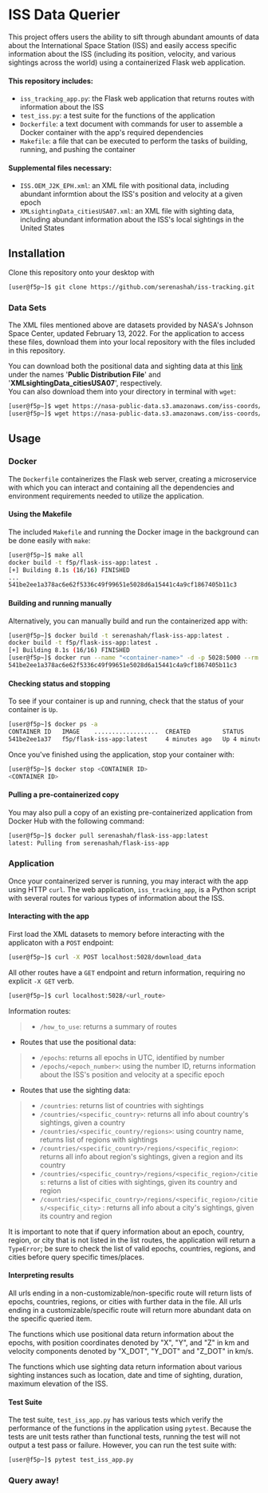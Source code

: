 # ISS Data Querier
This project offers users the ability to sift through abundant amounts of data  about the International Space Station (ISS) and easily access specific information about the ISS (including its position, velocity, and various sightings across the world) using a containerized Flask web application. 
#### This repository includes:
- ```iss_tracking_app.py```: the Flask web application that returns routes with information about the ISS
- ```test_iss.py```: a test suite for the functions of the application
- ```Dockerfile```: a text document with commands for user to assemble a Docker container with the app's required dependencies
- ```Makefile```: a file that can be executed to perform the tasks of building, running, and pushing the container
#### Supplemental files necessary:
- ```ISS.OEM_J2K_EPH.xml```: an XML file with positional data, including abundant informtion about the ISS's position and velocity at a given epoch
- ```XMLsightingData_citiesUSA07.xml```: an XML file with sighting data, including abundant information about the ISS's local sightings in the United States

## Installation
Clone this repository onto your desktop with 
```bash
[user@f5p~]$ git clone https://github.com/serenashah/iss-tracking.git
```
### Data Sets
The XML files mentioned above are datasets provided by NASA's Johnson Space Center, updated February 13, 2022. For the application to access these files, download them into your local repository with the files included in this repository.  

You can download both the positional data and sighting data at this [link](https://data.nasa.gov/Space-Science/ISS_COORDS_2022-02-13/r6u8-bhhq) under the names '**Public Distribution File**' and '**XMLsightingData_citiesUSA07**', respectively.   
You can also download them into your directory in terminal with ```wget```:
```bash
[user@f5p~]$ wget https://nasa-public-data.s3.amazonaws.com/iss-coords/2022-02-13/ISS_OEM/ISS.OEM_J2K_EPH.xml 
[user@f5p~]$ wget https://nasa-public-data.s3.amazonaws.com/iss-coords/2022-02-13/ISS_sightings/XMLsightingData_citiesUSA07.xml 
```
## Usage 
### Docker 
The ```Dockerfile``` containerizes the Flask web server, creating a microservice with which you can interact and containing all the dependencies and environment requirements needed to utilize the application. 
#### Using the Makefile
The included ```Makefile``` and running the Docker image in the background can be done easily with ```make```:
```bash
[user@f5p~]$ make all
docker build -t f5p/flask-iss-app:latest .
[+] Building 8.1s (16/16) FINISHED
...
541be2ee1a378ac6e62f5336c49f99651e5028d6a15441c4a9cf1867405b11c3
```
#### Building and running manually
Alternatively, you can manually build and run the containerized app with:
```bash
[user@f5p~]$ docker build -t serenashah/flask-iss-app:latest .
docker build -t f5p/flask-iss-app:latest .
[+] Building 8.1s (16/16) FINISHED
[user@f5p~]$ docker run --name "<container-name>" -d -p 5028:5000 --rm -v serenashah/flask-iss-app:latest
541be2ee1a378ac6e62f5336c49f99651e5028d6a15441c4a9cf1867405b11c3
```
#### Checking status and stopping
To see if your container is up and running, check that the status of your container is ```Up```.
```bash
[user@f5p~]$ docker ps -a
CONTAINER ID   IMAGE    ..................  CREATED         STATUS     
541be2ee1a37   f5p/flask-iss-app:latest     4 minutes ago   Up 4 minutes       
```
Once you've finished using the application, stop your container with:
```bash
[user@f5p~]$ docker stop <CONTAINER ID>
<CONTAINER ID>
```
#### Pulling a pre-containerized copy
You may also pull a copy of an existing pre-containerized application from Docker Hub with the following command:
```bash
[user@f5p~]$ docker pull serenashah/flask-iss-app:latest
latest: Pulling from serenashah/flask-iss-app
```
### Application
Once your containerized server is running, you may interact with the app using HTTP ```curl```. The web application, ```iss_tracking_app```, is a Python script with several routes for various types of information about the ISS.
#### Interacting with the app
First load the XML datasets to memory before interacting with the applicaton with a ```POST``` endpoint:
```bash
[user@f5p~]$ curl -X POST localhost:5028/download_data
```
All other routes have a ```GET``` endpoint and return information, requiring no explicit ```-X GET``` verb.
```bash
[user@f5p~]$ curl localhost:5028/<url_route>
```
Information routes:
> -  ```/how_to_use```: returns a summary of routes
- Routes that use the positional data:
>  - ```/epochs```: returns all epochs in UTC, identified by number
>  - ```/epochs/<epoch_number>```: using the number ID, returns information about  the ISS's position and velocity at a specific epoch
- Routes  that use the sighting data:
>  - ```/countries```: returns list of countries with sightings
>  - ```/countries/<specific_country>```: returns all info about country's sightings, given a country
>  - ```/countries/<specific_country/regions>```: using country name, returns list of regions with sightings
>  - ```/countries/<specific_country>/regions/<specific_region>```: returns all info about region's sightings, given a region and its country
> - ```/countries/<specific_country>/regions/<specific_region>/cities```: returns a list of cities with sightings, given its country and region
>  - ```/countries/<specific_country>/regions/<specific_region>/cities/<specific_city>``` : returns all info about a city's sightings, given its country and region

It is important to note that if query information about an epoch, country, region, or city that is not listed in the list routes, the application will return a ```TypeError```; be sure to check the list of valid epochs, countries, regions, and cities before query specific times/places.
#### Interpreting results
All urls ending in a non-customizable/non-specific route will return lists of epochs, countries, regions, or cities with further data in the file. 
All urls ending in a customizable/specific route will return more abundant data on the specific queried item. 

The functions which use positional data return information about the epochs, with position coordinates denoted by "X", "Y", and "Z" in km and velocity components denoted by "X_DOT", "Y_DOT" and "Z_DOT" in km/s. 

The functions which use sighting data return information about various sighting instances such as location, date and time of sighting, duration, maximum elevation of the ISS.

#### Test Suite 
The test suite, ```test_iss_app.py``` has various tests which verify the performance of the functions in the application using ```pytest```. Because the tests are unit tests rather than functional tests, running the test will not output a test pass or failure. However, you can run the test suite with:
```bash
[user@f5p~]$ pytest test_iss_app.py
```

### Query away!
